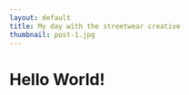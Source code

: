 ```yaml
---
layout: default
title: My day with the streetwear creative
thumbnail: post-1.jpg
---
```


# Hello World!
